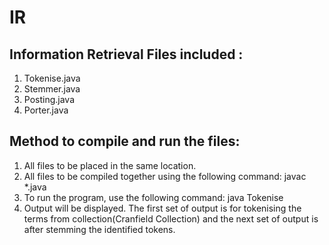 # IR
Information Retrieval
Files included :
----------------
1. Tokenise.java
2. Stemmer.java
3. Posting.java
4. Porter.java

Method to compile and run the files:
------------------------------------
1. All files to be placed in the same location.
2. All files to be compiled together using the following command:
   javac *.java
3. To run the program, use the following command:
   java Tokenise
4. Output will be displayed. The first set of output is for tokenising the terms from collection(Cranfield Collection) and the next set of output is after stemming the identified tokens.
